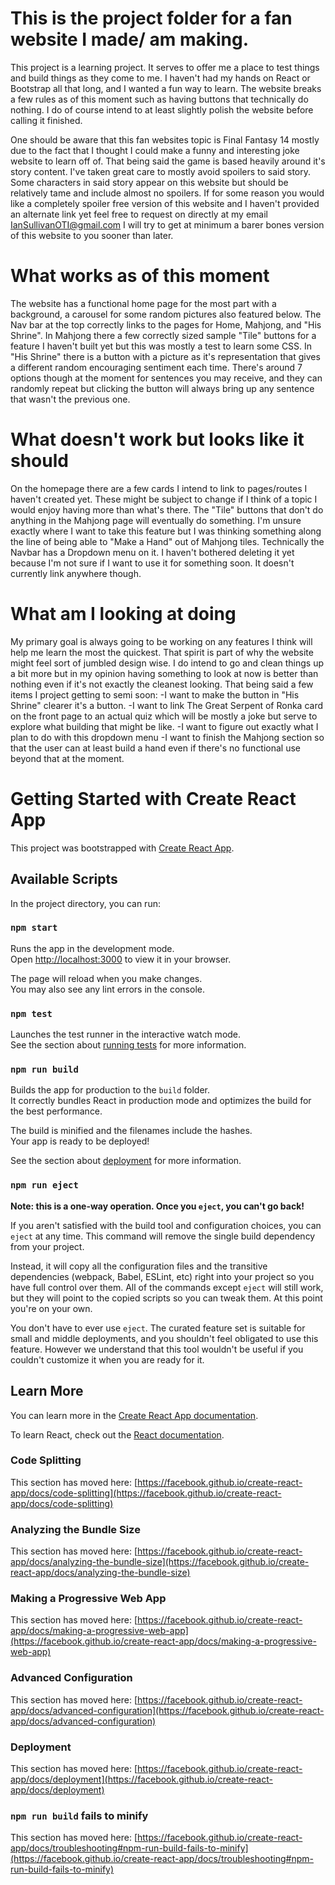 # This is the project folder for a fan website I made/ am making.

This project is a learning project. It serves to offer me a place to test things and build things as they come to me. I haven't had my hands on React or Bootstrap all that long, and I wanted a fun way to learn. The website breaks a few rules as of this moment such as having buttons that technically do nothing. I do of course intend to at least slightly polish the website before calling it finished.

One should be aware that this fan websites topic is Final Fantasy 14 mostly due to the fact that I thought I could make a funny and interesting joke website to learn off of. That being said the game is based heavily around it's story content. I've taken great care to mostly avoid spoilers to said story. Some characters in said story appear on this website but should be relatively tame and include almost no spoilers. If for some reason you would like a completely spoiler free version of this website and I haven't provided an alternate link yet feel free to request on directly at my email IanSullivanOTI@gmail.com I will try to get at minimum a barer bones version of this website to you sooner than later.

# What works as of this moment

The website has a functional home page for the most part with a background, a carousel for some random pictures also featured below.
The Nav bar at the top correctly links to the pages for Home, Mahjong, and "His Shrine".
In Mahjong there a few correctly sized sample "Tile" buttons for a feature I haven't built yet but this was mostly a test to learn some CSS.
In "His Shrine" there is a button with a picture as it's representation that gives a different random encouraging sentiment each time. There's around 7 options though at the moment for sentences you may receive, and they can randomly repeat but clicking the button will always bring up any sentence that wasn't the previous one.

# What doesn't work but looks like it should

On the homepage there are a few cards I intend to link to pages/routes I haven't created yet. These might be subject to change if I think of a topic I would enjoy having more than what's there.
The "Tile" buttons that don't do anything in the Mahjong page will eventually do something. I'm unsure exactly where I want to take this feature but I was thinking something along the line of being able to "Make a Hand" out of Mahjong tiles.
Technically the Navbar has a Dropdown menu on it. I haven't bothered deleting it yet because I'm not sure if I want to use it for something soon. It doesn't currently link anywhere though.

# What am I looking at doing

My primary goal is always going to be working on any features I think will help me learn the most the quickest. That spirit is part of why the website might feel sort of jumbled design wise. I do intend to go and clean things up a bit more but in my opinion having something to look at now is better than nothing even if it's not exactly the cleanest looking. That being said a few items I project getting to semi soon:
-I want to make the button in "His Shrine" clearer it's a button.
-I want to link The Great Serpent of Ronka card on the front page to an actual quiz which will be mostly a joke but serve to explore what building that might be like.
-I want to figure out exactly what I plan to do with this dropdown menu
-I want to finish the Mahjong section so that the user can at least build a hand even if there's no functional use beyond that at the moment.


# Getting Started with Create React App

This project was bootstrapped with [Create React App](https://github.com/facebook/create-react-app).

## Available Scripts

In the project directory, you can run:

### `npm start`

Runs the app in the development mode.\
Open [http://localhost:3000](http://localhost:3000) to view it in your browser.

The page will reload when you make changes.\
You may also see any lint errors in the console.

### `npm test`

Launches the test runner in the interactive watch mode.\
See the section about [running tests](https://facebook.github.io/create-react-app/docs/running-tests) for more information.

### `npm run build`

Builds the app for production to the `build` folder.\
It correctly bundles React in production mode and optimizes the build for the best performance.

The build is minified and the filenames include the hashes.\
Your app is ready to be deployed!

See the section about [deployment](https://facebook.github.io/create-react-app/docs/deployment) for more information.

### `npm run eject`

**Note: this is a one-way operation. Once you `eject`, you can't go back!**

If you aren't satisfied with the build tool and configuration choices, you can `eject` at any time. This command will remove the single build dependency from your project.

Instead, it will copy all the configuration files and the transitive dependencies (webpack, Babel, ESLint, etc) right into your project so you have full control over them. All of the commands except `eject` will still work, but they will point to the copied scripts so you can tweak them. At this point you're on your own.

You don't have to ever use `eject`. The curated feature set is suitable for small and middle deployments, and you shouldn't feel obligated to use this feature. However we understand that this tool wouldn't be useful if you couldn't customize it when you are ready for it.

## Learn More

You can learn more in the [Create React App documentation](https://facebook.github.io/create-react-app/docs/getting-started).

To learn React, check out the [React documentation](https://reactjs.org/).

### Code Splitting

This section has moved here: [https://facebook.github.io/create-react-app/docs/code-splitting](https://facebook.github.io/create-react-app/docs/code-splitting)

### Analyzing the Bundle Size

This section has moved here: [https://facebook.github.io/create-react-app/docs/analyzing-the-bundle-size](https://facebook.github.io/create-react-app/docs/analyzing-the-bundle-size)

### Making a Progressive Web App

This section has moved here: [https://facebook.github.io/create-react-app/docs/making-a-progressive-web-app](https://facebook.github.io/create-react-app/docs/making-a-progressive-web-app)

### Advanced Configuration

This section has moved here: [https://facebook.github.io/create-react-app/docs/advanced-configuration](https://facebook.github.io/create-react-app/docs/advanced-configuration)

### Deployment

This section has moved here: [https://facebook.github.io/create-react-app/docs/deployment](https://facebook.github.io/create-react-app/docs/deployment)

### `npm run build` fails to minify

This section has moved here: [https://facebook.github.io/create-react-app/docs/troubleshooting#npm-run-build-fails-to-minify](https://facebook.github.io/create-react-app/docs/troubleshooting#npm-run-build-fails-to-minify)
